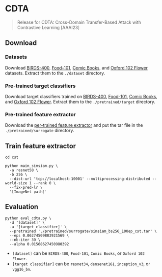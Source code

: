 # CDTA
> Release for CDTA: Cross-Domain Transfer-Based Attack with Contrastive Learning [AAAI23]

## Download

### Datasets

Download [BIRDS-400](https://github.com/LiulietLee/CDTA/releases/download/v1.1/BIRDS-400.zip), [Food-101](http://data.vision.ee.ethz.ch/cvl/food-101.tar.gz), [Comic Books](https://www.kaggle.com/datasets/cenkbircanoglu/comic-books-classification), and [Oxford 102 Flower](https://www.robots.ox.ac.uk/~vgg/data/flowers/102/) datasets. Extract them to the `./dataset` directory.

### Pre-trained target classifiers

Download target classifiers trained on [BIRDS-400](https://github.com/LiulietLee/CDTA/releases/download/v1.0/BIRDS-400.zip), [Food-101](https://github.com/LiulietLee/CDTA/releases/download/v1.0/Food-101.zip), [Comic Books](https://github.com/LiulietLee/CDTA/releases/download/v1.0/Comic.Books.zip), and [Oxford 102 Flower](https://github.com/LiulietLee/CDTA/releases/download/v1.0/Oxford.102.Flower.zip). Extract them to the `./pretrained/target` directory.

### Pre-trained feature extractor

Download the [per-trained feature extractor](https://github.com/LiulietLee/CDTA/releases/download/v1.0/simsiam_bs256_100ep_cst.tar) and put the tar file in the `./pretrained/surrogate` directory.

## Train feature extractor

```
cd cst
```

```
python main_simsiam.py \
  -a resnet50 \
  -b 256 \
  --dist-url 'tcp://localhost:10001' --multiprocessing-distributed --world-size 1 --rank 0 \
  --fix-pred-lr \
  '[ImageNet path]'
```

## Evaluation

```
python eval_cdta.py \
  -d '[dataset]' \
  -a '[target classifier]' \
  --pretrained './pretrained/surrogate/simsiam_bs256_100ep_cst.tar' \
  --eps 0.06274509803921569 \
  --nb-iter 30 \
  --alpha 0.01568627450980392
```

- `[dataset]` can be `BIRDS-400`, `Food-101`, `Comic Books`, or `Oxford 102 Flower`. 
- `[target classifier]` can be `resnet34`, `densenet161`, `inception_v3`, or `vgg16_bn`.
